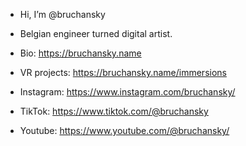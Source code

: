 - Hi, I’m @bruchansky
- Belgian engineer turned digital artist. 
- Bio: https://bruchansky.name


- VR projects: https://bruchansky.name/immersions
- Instagram: https://www.instagram.com/bruchansky/
- TikTok: https://www.tiktok.com/@bruchansky
- Youtube: https://www.youtube.com/@bruchansky/



<!---
bruchansky/bruchansky is a ✨ special ✨ repository because its `README.md` (this file) appears on your GitHub profile.
You can click the Preview link to take a look at your changes.
--->
